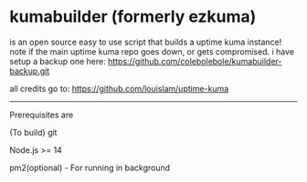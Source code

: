 # kumabuilder (formerly ezkuma)
is an open source easy to use script that builds a uptime kuma instance!
note if the main uptime kuma repo goes down, or gets compromised. i have setup a backup one here: https://github.com/colebolebole/kumabuilder-backup.git


all credits go to: https://github.com/louislam/uptime-kuma

---
Prerequisites are

(To build) git

Node.js >= 14

pm2(optional) - For running in background

